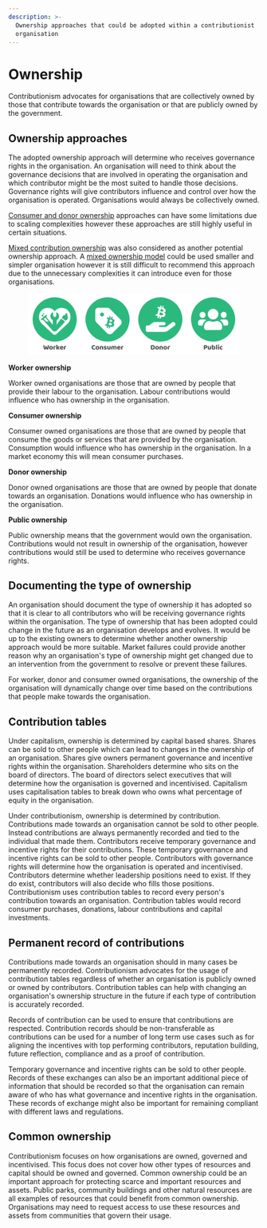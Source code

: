 ```yaml
---
description: >-
  Ownership approaches that could be adopted within a contributionist
  organisation
---
```


# Ownership

Contributionism advocates for organisations that are collectively owned by those that contribute towards the organisation or that are publicly owned by the government.



## Ownership approaches

The adopted ownership approach will determine who receives governance rights in the organisation. An organisation will need to think about the governance decisions that are involved in operating the organisation and which contributor might be the most suited to handle those decisions. Governance rights will give contributors influence and control over how the organisation is operated. Organisations would always be collectively owned.

[Consumer and donor ownership](consumer-and-donor-ownership.md) approaches can have some limitations due to scaling complexities however these approaches are still highly useful in certain situations.

[Mixed contribution ownership](mixed-contribution-ownership.md) was also considered as another potential ownership approach. A [mixed ownership model](mixed-contribution-ownership.md) could be used smaller and simpler organisation however it is still difficult to recommend this approach due to the unnecessary complexities it can introduce even for those organisations.

<figure><img src="../../../../.gitbook/assets/contributionism-organisation-ownership (2).png" alt=""><figcaption></figcaption></figure>



**Worker ownership**

Worker owned organisations are those that are owned by people that provide their labour to the organisation. Labour contributions would influence who has ownership in the organisation.



**Consumer ownership**

Consumer owned organisations are those that are owned by people that consume the goods or services that are provided by the organisation. Consumption would influence who has ownership in the organisation. In a market economy this will mean consumer purchases.



**Donor ownership**

Donor owned organisations are those that are owned by people that donate towards an organisation. Donations would influence who has ownership in the organisation.



**Public ownership**

Public ownership means that the government would own the organisation. Contributions would not result in ownership of the organisation, however contributions would still be used to determine who receives governance rights.



## **Documenting the type of ownership**

An organisation should document the type of ownership it has adopted so that it is clear to all contributors who will be receiving governance rights within the organisation. The type of ownership that has been adopted could change in the future as an organisation develops and evolves. It would be up to the existing owners to determine whether another ownership approach would be more suitable. Market failures could provide another reason why an organisation's type of ownership might get changed due to an intervention from the government to resolve or prevent these failures.

For worker, donor and consumer owned organisations, the ownership of the organisation will dynamically change over time based on the contributions that people make towards the organisation.



## Contribution tables

Under capitalism, ownership is determined by capital based shares. Shares can be sold to other people which can lead to changes in the ownership of an organisation. Shares give owners permanent governance and incentive rights within the organisation. Shareholders determine who sits on the board of directors. The board of directors select executives that will determine how the organisation is governed and incentivised. Capitalism uses capitalisation tables to break down who owns what percentage of equity in the organisation.

Under contributionism, ownership is determined by contribution. Contributions made towards an organisation cannot be sold to other people. Instead contributions are always permanently recorded and tied to the individual that made them. Contributors receive temporary governance and incentive rights for their contributions. These temporary governance and incentive rights can be sold to other people. Contributors with governance rights will determine how the organisation is operated and incentivised. Contributors determine whether leadership positions need to exist. If they do exist, contributors will also decide who fills those positions. Contributionism uses contribution tables to record every person's contribution towards an organisation. Contribution tables would record consumer purchases, donations, labour contributions and capital investments.



## Permanent record of contributions

Contributions made towards an organisation should in many cases be permanently recorded. Contributionism advocates for the usage of contribution tables regardless of whether an organisation is publicly owned or owned by contributors. Contribution tables can help with changing an organisation's ownership structure in the future if each type of contribution is accurately recorded.

Records of contribution can be used to ensure that contributions are respected. Contribution records should be non-transferable as contributions can be used for a number of long term use cases such as for aligning the incentives with top performing contributors, reputation building, future reflection, compliance and as a proof of contribution.

Temporary governance and incentive rights can be sold to other people. Records of these exchanges can also be an important additional piece of information that should be recorded so that the organisation can remain aware of who has what governance and incentive rights in the organisation. These records of exchange might also be important for remaining compliant with different laws and regulations.



## Common ownership

Contributionism focuses on how organisations are owned, governed and incentivised. This focus does not cover how other types of resources and capital should be owned and governed. Common ownership could be an important approach for protecting scarce and important resources and assets. Public parks, community buildings and other natural resources are all examples of resources that could benefit from common ownership. Organisations may need to request access to use these resources and assets from communities that govern their usage.
